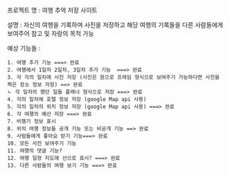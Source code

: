 프로젝트 명 : 여행 추억 저장 사이트

설명 : 자신의 여행을 기록하며 사진을 저장하고 해당 여행의 기록들을 다른 사람들에게 보여주어
참고 및 자랑의 목적 가능

예상 기능들 :

    1. 여행 추가 기능 ===> 완료
    2. 여행에서 1일차 2일차, 3일차 추가 기능  ===> 완료
    3. 각 각의 일차에 사진 저장 (사진은 원으로 프레임 형식으로 보여주기 가능하다면 사진을 찍은 장소 정보 저장) ==> 완료
    ㄴ 각 일차의 했던 일들 플래너 형식으로 저장 ===> 완료
    4. 각의 일차에 호텔 정보 저장 (google Map api 사용)
    5. 각의 일차의 위치 정보 저장 (google Map api 사용) ===> 완료
    6. 각 여행의 예산 저장 ===> 완료
    7. 비행기 정보 표시
    8. 위의 여행 정보들 공개 기능 또는 비공개 기능 ==> 완료
    9. 사람들에게 좋아요 받기 기능===> 완료
    10. 모든 사진 보여주기 기능
    11. 여행의 댓글 기능?
    12. 여행 일정 지도에 선으로 표시? ===> 완료
    13. 다른 사람들의 여행 보기 기능 ===> 완료
